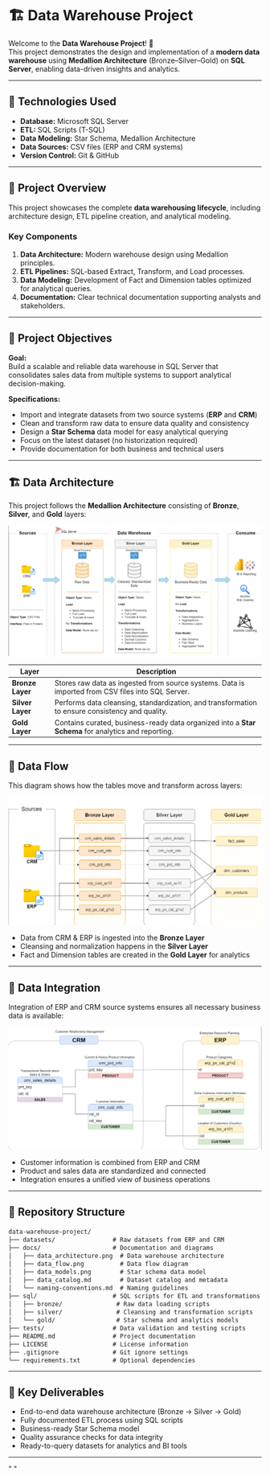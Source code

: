 # 🏗️ Data Warehouse Project

Welcome to the **Data Warehouse Project**! 🚀  
This project demonstrates the design and implementation of a **modern data warehouse** using **Medallion Architecture** (Bronze–Silver–Gold) on **SQL Server**, enabling data-driven insights and analytics.

---

## 🧰 Technologies Used
- **Database:** Microsoft SQL Server  
- **ETL:** SQL Scripts (T-SQL)  
- **Data Modeling:** Star Schema, Medallion Architecture  
- **Data Sources:** CSV files (ERP and CRM systems)  
- **Version Control:** Git & GitHub   

---
## 📖 Project Overview

This project showcases the complete **data warehousing lifecycle**, including architecture design, ETL pipeline creation, and analytical modeling.

### Key Components
1. **Data Architecture:** Modern warehouse design using Medallion principles.  
2. **ETL Pipelines:** SQL-based Extract, Transform, and Load processes.  
3. **Data Modeling:** Development of Fact and Dimension tables optimized for analytical queries.  
4. **Documentation:** Clear technical documentation supporting analysts and stakeholders.  

---

## 🎯 Project Objectives

**Goal:**  
Build a scalable and reliable data warehouse in SQL Server that consolidates sales data from multiple systems to support analytical decision-making.

**Specifications:**
- Import and integrate datasets from two source systems (**ERP** and **CRM**)  
- Clean and transform raw data to ensure data quality and consistency  
- Design a **Star Schema** data model for easy analytical querying  
- Focus on the latest dataset (no historization required)  
- Provide documentation for both business and technical users  

---
## 🏗️ Data Architecture

This project follows the **Medallion Architecture** consisting of **Bronze**, **Silver**, and **Gold** layers:

![Data Architecture](docs/data_architecture.png)

| Layer | Description |
|--------|--------------|
| **Bronze Layer** | Stores raw data as ingested from source systems. Data is imported from CSV files into SQL Server. |
| **Silver Layer** | Performs data cleansing, standardization, and transformation to ensure consistency and quality. |
| **Gold Layer** | Contains curated, business-ready data organized into a **Star Schema** for analytics and reporting. |

---

## 🔄 Data Flow

This diagram shows how the tables move and transform across layers:

![Data Flow](docs/data_flow.png)

- Data from CRM & ERP is ingested into the **Bronze Layer**  
- Cleansing and normalization happens in the **Silver Layer**  
- Fact and Dimension tables are created in the **Gold Layer** for analytics  

---
## 🔗 Data Integration

Integration of ERP and CRM source systems ensures all necessary business data is available:

![Data Integration](docs/data_integration.png)

- Customer information is combined from ERP and CRM  
- Product and sales data are standardized and connected  
- Integration ensures a unified view of business operations  

---

## 🔗 Repository Structure
```
data-warehouse-project/
├── datasets/                # Raw datasets from ERP and CRM
├── docs/                    # Documentation and diagrams
│   ├── data_architecture.png  # Data warehouse architecture
│   ├── data_flow.png          # Data flow diagram
│   ├── data_models.png        # Star schema data model
│   ├── data_catalog.md        # Dataset catalog and metadata
│   └── naming-conventions.md  # Naming guidelines
├── sql/                     # SQL scripts for ETL and transformations
│   ├── bronze/               # Raw data loading scripts
│   ├── silver/               # Cleansing and transformation scripts
│   └── gold/                 # Star schema and analytics models
├── tests/                   # Data validation and testing scripts
├── README.md                # Project documentation
├── LICENSE                  # License information
├── .gitignore               # Git ignore settings
└── requirements.txt         # Optional dependencies
```

---

## 🎯 Key Deliverables
- End-to-end data warehouse architecture (Bronze → Silver → Gold)
- Fully documented ETL process using SQL scripts
- Business-ready Star Schema model
- Quality assurance checks for data integrity
- Ready-to-query datasets for analytics and BI tools  

---

" " 

